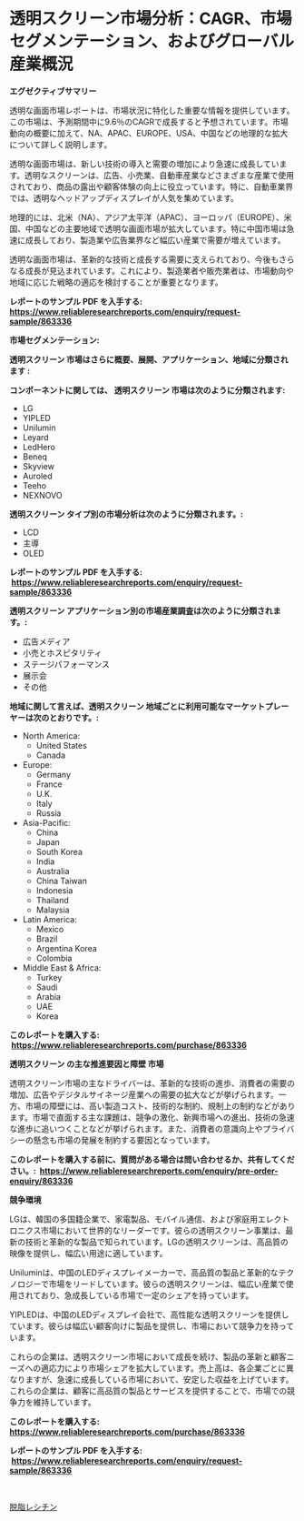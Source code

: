 <p><h1>透明スクリーン市場分析：CAGR、市場セグメンテーション、およびグローバル産業概況</h1></p><p><strong>エグゼクティブサマリー</strong></p>
<p><p>透明な画面市場レポートは、市場状況に特化した重要な情報を提供しています。この市場は、予測期間中に9.6％のCAGRで成長すると予想されています。市場動向の概要に加えて、NA、APAC、EUROPE、USA、中国などの地理的な拡大について詳しく説明します。</p><p>透明な画面市場は、新しい技術の導入と需要の増加により急速に成長しています。透明なスクリーンは、広告、小売業、自動車産業などさまざまな産業で使用されており、商品の露出や顧客体験の向上に役立っています。特に、自動車業界では、透明なヘッドアップディスプレイが人気を集めています。</p><p>地理的には、北米（NA）、アジア太平洋（APAC）、ヨーロッパ（EUROPE）、米国、中国などの主要地域で透明な画面市場が拡大しています。特に中国市場は急速に成長しており、製造業や広告業界など幅広い産業で需要が増えています。</p><p>透明な画面市場は、革新的な技術と成長する需要に支えられており、今後もさらなる成長が見込まれています。これにより、製造業者や販売業者は、市場動向や地域に応じた戦略の適応を検討することが重要となります。</p></p>
<p><strong>レポートのサンプル PDF を入手する: <a href="https://www.reliableresearchreports.com/enquiry/request-sample/863336">https://www.reliableresearchreports.com/enquiry/request-sample/863336</a></strong></p>
<p><strong>市場セグメンテーション:</strong></p>
<p><strong> 透明スクリーン 市場はさらに概要、展開、アプリケーション、地域に分類されます :</strong></p>
<p><strong>コンポーネントに関しては、 透明スクリーン 市場は次のように分類されます: &nbsp;</strong></p>
<p><ul><li>LG</li><li>YIPLED</li><li>Unilumin</li><li>Leyard</li><li>LedHero</li><li>Beneq</li><li>Skyview</li><li>Auroled</li><li>Teeho</li><li>NEXNOVO</li></ul></p>
<p><strong> 透明スクリーン タイプ別の市場分析は次のように分類されます。:</strong></p>
<p><ul><li>LCD</li><li>主導</li><li>OLED</li></ul></p>
<p><strong>レポートのサンプル PDF を入手する: &nbsp;<a href="https://www.reliableresearchreports.com/enquiry/request-sample/863336">https://www.reliableresearchreports.com/enquiry/request-sample/863336</a></strong></p>
<p><strong> 透明スクリーン アプリケーション別の市場産業調査は次のように分類されます。:</strong></p>
<p><ul><li>広告メディア</li><li>小売とホスピタリティ</li><li>ステージパフォーマンス</li><li>展示会</li><li>その他</li></ul></p>
<p><strong>地域に関して言えば、透明スクリーン 地域ごとに利用可能なマーケットプレーヤーは次のとおりです。:</strong></p>
<p><ul>
    <li>
        North America:
        <ul>
            <li>United States</li>
            <li>Canada</li>
        </ul>
    </li>
    <li>
        Europe:
        <ul>
            <li>Germany</li>
            <li>France</li>
            <li>U.K.</li>
            <li>Italy</li>
            <li>Russia</li>
        </ul>
    </li>
    <li>
        Asia-Pacific:
        <ul>
            <li>China</li>
            <li>Japan</li>
            <li>South Korea</li>
            <li>India</li>
            <li>Australia</li>
            <li>China Taiwan</li>
            <li>Indonesia</li>
            <li>Thailand</li>
            <li>Malaysia</li>
        </ul>
    </li>
    <li>
        Latin America:
        <ul>
            <li>Mexico</li>
            <li>Brazil</li>
            <li>Argentina Korea</li>
            <li>Colombia</li>
        </ul>
    </li>
    <li>
        Middle East & Africa:
        <ul>
            <li>Turkey</li>
            <li>Saudi</li>
            <li>Arabia</li>
            <li>UAE</li>
            <li>Korea</li>
        </ul>
    </li>
    </ul></p>
<p><strong>このレポートを購入する: &nbsp;<a href="https://www.reliableresearchreports.com/purchase/863336">https://www.reliableresearchreports.com/purchase/863336</a></strong></p>
<p><strong>透明スクリーン の主な推進要因と障壁 市場</strong></p>
<p><p>透明スクリーン市場の主なドライバーは、革新的な技術の進歩、消費者の需要の増加、広告やデジタルサイネージ産業への需要の拡大などが挙げられます。一方、市場の障壁には、高い製造コスト、技術的な制約、規制上の制約などがあります。市場で直面する主な課題は、競争の激化、新興市場への進出、技術の急速な進歩に追いつくことなどが挙げられます。また、消費者の意識向上やプライバシーの懸念も市場の発展を制約する要因となっています。</p></p>
<p><strong>このレポートを購入する前に、質問がある場合は問い合わせるか、共有してください。:&nbsp; <a href="https://www.reliableresearchreports.com/enquiry/pre-order-enquiry/863336">https://www.reliableresearchreports.com/enquiry/pre-order-enquiry/863336</a></strong></p>
<p><strong>競争環境</strong></p>
<p><p>LGは、韓国の多国籍企業で、家電製品、モバイル通信、および家庭用エレクトロニクス市場において世界的なリーダーです。彼らの透明スクリーン事業は、最新の技術と革新的な製品で知られています。LGの透明スクリーンは、高品質の映像を提供し、幅広い用途に適しています。</p><p>Uniluminは、中国のLEDディスプレイメーカーで、高品質の製品と革新的なテクノロジーで市場をリードしています。彼らの透明スクリーンは、幅広い産業で使用されており、急成長している市場で一定のシェアを持っています。</p><p>YIPLEDは、中国のLEDディスプレイ会社で、高性能な透明スクリーンを提供しています。彼らは幅広い顧客向けに製品を提供し、市場において競争力を持っています。</p><p>これらの企業は、透明スクリーン市場において成長を続け、製品の革新と顧客ニーズへの適応力により市場シェアを拡大しています。売上高は、各企業ごとに異なりますが、急速に成長している市場において、安定した収益を上げています。これらの企業は、顧客に高品質の製品とサービスを提供することで、市場での競争力を維持しています。</p></p>
<p><strong>このレポートを購入する: &nbsp; <a href="https://www.reliableresearchreports.com/purchase/863336">https://www.reliableresearchreports.com/purchase/863336</a></strong></p>
<p><strong>レポートのサンプル PDF を入手する: &nbsp;<a href="https://www.reliableresearchreports.com/enquiry/request-sample/863336">https://www.reliableresearchreports.com/enquiry/request-sample/863336</a></strong><strong></strong></p>
<p>&nbsp;</p>
<p><p><a href="https://github.com/Sophiaard2003/Market-Research-Report-List-1/blob/main/276234717392.md">脱脂レシチン</a></p></p>